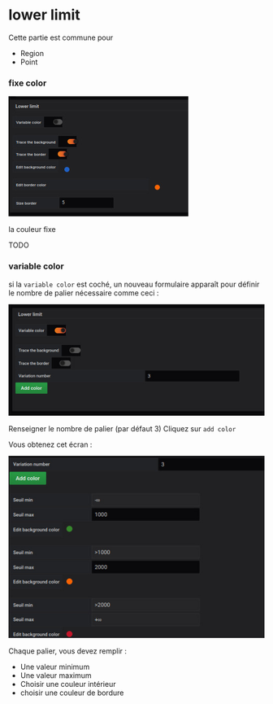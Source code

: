 


# lower limit



Cette partie est commune pour 

- Region
- Point





### fixe color


![lower limit](coordinates/lower-limit/fixe-color.jpg)


la couleur fixe

TODO

### variable color

si la `variable color`  est coché,
un nouveau formulaire apparaît pour définir le nombre de palier nécessaire comme ceci :

![lower limit](coordinates/lower-limit/variable-color.jpg)

Renseigner le nombre de palier (par défaut 3)
Cliquez sur `add color`

Vous obtenez cet écran :

![lower limit](coordinates/lower-limit/variable-color-input.jpg)

Chaque palier, vous devez remplir :

- Une valeur minimum
- Une valeur maximum
- Choisir une couleur intérieur
- choisir une couleur de bordure



